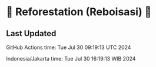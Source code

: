
# 🌳 Reforestation (Reboisasi) 🌲

## Last Updated

GitHub Actions time: Tue Jul 30 09:19:13 UTC 2024

Indonesia/Jakarta time: Tue Jul 30 16:19:13 WIB 2024
